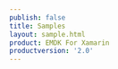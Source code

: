 ```yaml
---
publish: false
title: Samples
layout: sample.html
product: EMDK For Xamarin
productversion: '2.0'
---
```

















